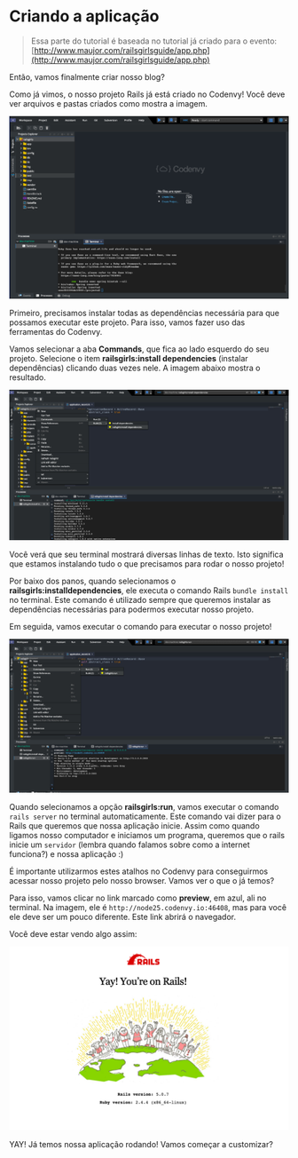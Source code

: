 # Criando a aplicação

> Essa parte do tutorial é baseada no tutorial já criado para o evento: [http://www.maujor.com/railsgirlsguide/app.php](http://www.maujor.com/railsgirlsguide/app.php)

Então, vamos finalmente criar nosso blog?

Como já vimos, o nosso projeto Rails já está criado no Codenvy! Você deve ver arquivos e pastas criados como mostra a imagem. 

![Aplicacao](../images/rails/projeto_criado.png)

Primeiro, precisamos instalar todas as dependências necessária para que possamos executar este projeto. Para isso, vamos fazer uso das ferramentas do Codenvy.

Vamos selecionar a aba **Commands**, que fica ao lado esquerdo do seu projeto. Selecione o item **railsgirls:install dependencies** (instalar dependências) clicando duas vezes nele. A imagem abaixo mostra o resultado.

![Aplicacao](../images/rails/instalando_dependencias.png)

Você verá que seu terminal mostrará diversas linhas de texto. Isto significa que estamos instalando tudo o que precisamos para rodar o nosso projeto!

Por baixo dos panos, quando selecionamos o **railsgirls:installdependencies**, ele executa o comando Rails `bundle install` no terminal. Este comando é utilizado sempre que queremos instalar as dependências necessárias para podermos executar nosso projeto.

Em seguida, vamos executar o comando para executar o nosso projeto! 

![Aplicacao](../images/rails/executando_projeto.png)

Quando selecionamos a opção **railsgirls:run**, vamos executar o comando `rails server` no terminal automaticamente. Este comando vai dizer para o Rails que queremos que nossa aplicação inicie. Assim como quando ligamos nosso computador e iniciamos um programa, queremos que o rails inicie um `servidor` (lembra quando falamos sobre como a internet funciona?) e nossa aplicação :)

É importante utilizarmos estes atalhos no Codenvy para conseguirmos acessar nosso projeto pelo nosso browser. Vamos ver o que o já temos?

Para isso, vamos clicar no link marcado como **preview**, em azul, ali no terminal. Na imagem, ele é `http://node25.codenvy.io:46408`, mas para você ele deve ser um pouco diferente. Este link abrirá o navegador.

Você deve estar vendo algo assim:

![Primeira tela app](../images/rails/rails_inicial.png)

YAY! Já temos nossa aplicação rodando! Vamos começar a customizar?

